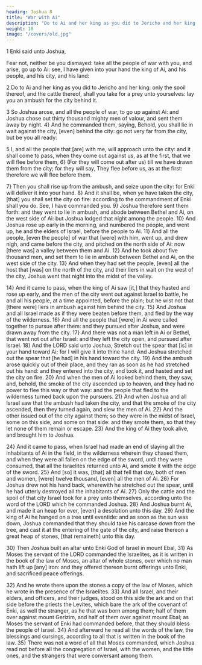 ```yaml
---
heading: Joshua 8
title: "War with Ai"
description: "Do to Ai and her king as you did to Jericho and her king: only the spoil thereof"
weight: 18
image: "/covers/old.jpg"
---
```




1 Enki said unto Joshua, 

Fear not, neither be you dismayed: take all the people of war with you, and
arise, go up to Ai: see, I have given into your hand the king
of Ai, and his people, and his city, and his land: 

2 Do to Ai and her king as you did to Jericho and her king: only the spoil thereof, and the cattle thereof, shall you take for a prey unto yourselves: lay you an ambush
for the city behind it.

3 So Joshua arose, and all the people of war, to go up against Ai: and Joshua chose out thirty thousand mighty men of valour, and sent them away by night. 4} And he
commanded them, saying, Behold, you shall lie in wait
against the city, [even] behind the city: go not very far from
the city, but be you all ready: 

5 I, and all the people that [are] with me, will approach unto the city: and it shall
come to pass, when they come out against us, as at the first,
that we will flee before them, 6} (For they will come out
after us) till we have drawn them from the city; for they will
say, They flee before us, as at the first: therefore we will
flee before them. 

7} Then you shall rise up from the
ambush, and seize upon the city: for Enki
will deliver it into your hand. 8} And it shall be, when ye
have taken the city, [that] you shall set the city on fire:
according to the commandment of Enki shall you do.
See, I have commanded you. 9} Joshua therefore sent
them forth: and they went to lie in ambush, and abode
between Bethel and Ai, on the west side of Ai: but Joshua
lodged that night among the people. 10} And Joshua
rose up early in the morning, and numbered the people, and
went up, he and the elders of Israel, before the people to Ai.
11} And all the people, [even the people] of war that
[were] with him, went up, and drew nigh, and came before
the city, and pitched on the north side of Ai: now [there
was] a valley between them and Ai. 12} And he took
about five thousand men, and set them to lie in ambush
between Bethel and Ai, on the west side of the city. 13}
And when they had set the people, [even] all the host that [was] on the north of the city, and their liers in wait on the
west of the city, Joshua went that night into the midst of the
valley.

14} And it came to pass, when the king of Ai saw [it,]
that they hasted and rose up early, and the men of the city
went out against Israel to battle, he and all his people, at a
time appointed, before the plain; but he wist not that [there
were] liers in ambush against him behind the city. 15}
And Joshua and all Israel made as if they were beaten
before them, and fled by the way of the wilderness. 16}
And all the people that [were] in Ai were called together to
pursue after them: and they pursued after Joshua, and were
drawn away from the city. 17} And there was not a man
left in Ai or Bethel, that went not out after Israel: and they
left the city open, and pursued after Israel. 18} And the
LORD said unto Joshua, Stretch out the spear that [is] in your
hand toward Ai; for I will give it into thine hand. And
Joshua stretched out the spear that [he had] in his hand
toward the city. 19} And the ambush arose quickly out
of their place, and they ran as soon as he had stretched out
his hand: and they entered into the city, and took it, and
hasted and set the city on fire. 20} And when the men of
Ai looked behind them, they saw, and, behold, the smoke of
the city ascended up to heaven, and they had no power to
flee this way or that way: and the people that fled to the
wilderness turned back upon the pursuers. 21} And when
Joshua and all Israel saw that the ambush had taken the city,
and that the smoke of the city ascended, then they turned
again, and slew the men of Ai. 22} And the other issued
out of the city against them; so they were in the midst of
Israel, some on this side, and some on that side: and they
smote them, so that they let none of them remain or escape.
23} And the king of Ai they took alive, and brought him
to Joshua. 

24} And it came to pass, when Israel had
made an end of slaying all the inhabitants of Ai in the field,
in the wilderness wherein they chased them, and when they
were all fallen on the edge of the sword, until they were
consumed, that all the Israelites returned unto Ai, and smote
it with the edge of the sword. 25} And [so] it was, [that]
all that fell that day, both of men and women, [were] twelve
thousand, [even] all the men of Ai. 26} For Joshua drew
not his hand back, wherewith he stretched out the spear,
until he had utterly destroyed all the inhabitants of Ai.
27} Only the cattle and the spoil of that city Israel took
for a prey unto themselves, according unto the word of the
LORD which he commanded Joshua. 28} And Joshua
burnt Ai, and made it an heap for ever, [even] a desolation
unto this day. 29} And the king of Ai he hanged on a
tree until eventide: and as soon as the sun was down, Joshua
commanded that they should take his carcase down from the
tree, and cast it at the entering of the gate of the city, and
raise thereon a great heap of stones, [that remaineth] unto
this day.

30} Then Joshua built an altar unto Enki God of
Israel in mount Ebal, 31} As Moses the servant of the
LORD commanded the Israelites, as it is written in
the book of the law of Moses, an altar of whole stones, over
which no man hath lift up [any] iron: and they offered
thereon burnt offerings unto Enki, and sacrificed
peace offerings.

32} And he wrote there upon the stones a copy of the
law of Moses, which he wrote in the presence of the
Israelites. 33} And all Israel, and their elders,
and officers, and their judges, stood on this side the ark and
on that side before the priests the Levites, which bare the
ark of the covenant of Enki, as well the stranger, as he that was born among them; half of them over against mount Gerizim, and half of them over against mount Ebal; as
Moses the servant of Enki had commanded before,
that they should bless the people of Israel. 34} And
afterward he read all the words of the law, the blessings and
cursings, according to all that is written in the book of the
law. 35} There was not a word of all that Moses
commanded, which Joshua read not before all the
congregation of Israel, with the women, and the little ones,
and the strangers that were conversant among them.